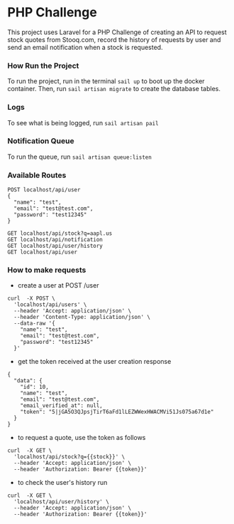 # PHP Challenge
This project uses Laravel for a PHP Challenge of creating an API to request stock quotes from Stooq.com, record the history of requests by user and send an email notification when a stock is requested.

### How Run the Project
To run the project, run in the terminal `sail up` to boot up the docker container. Then, run `sail artisan migrate` to create the database tables.

### Logs
To see what is being logged, run `sail artisan pail`

### Notification Queue
To run the queue, run `sail artisan queue:listen`

### Available Routes
```
POST localhost/api/user
{
  "name": "test",
  "email": "test@test.com",
  "password": "test12345"
}

GET localhost/api/stock?q=aapl.us
GET localhost/api/notification
GET localhost/api/user/history
GET localhost/api/user
```

### How to make requests
- create a user at POST /user
```
curl  -X POST \
  'localhost/api/users' \
  --header 'Accept: application/json' \
  --header 'Content-Type: application/json' \
  --data-raw '{
    "name": "test",
    "email": "test@test.com",
    "password": "test12345"
  }'
```
- get the token received at the user creation response
```
{
  "data": {
    "id": 10,
    "name": "test",
    "email": "test@test.com",
    "email_verified_at": null,
    "token": "5|jGA5O3QJpsjTirT6aFd1lLEZWWexHWACMVi51Js075a67d1e"
  }
}
```
- to request a quote, use the token as follows
```
curl  -X GET \
  'localhost/api/stock?q={{stock}}' \
  --header 'Accept: application/json' \
  --header 'Authorization: Bearer {{token}}'
```
- to check the user's history run
```
curl  -X GET \
  'localhost/api/user/history' \
  --header 'Accept: application/json' \
  --header 'Authorization: Bearer {{token}}'
```